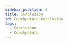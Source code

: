```yaml
---
sidebar_position: 4
title: Conclusion
id: Couchpotato-Conclusion
tags:
  - Conclusion
  - Couchpotato
---
```

